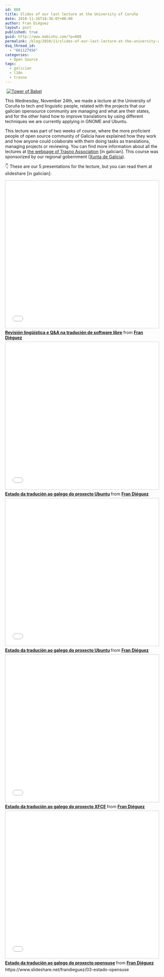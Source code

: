 ```yaml
---
id: 888
title: Slides of our last lecture at the University of Coruña
date: 2010-11-26T18:36:07+00:00
author: Fran Diéguez
layout: post
published: true
guid: http://www.mabishu.com/?p=888
permalink: /blog/2010/11/slides-of-our-last-lecture-at-the-university-of-coruna/
dsq_thread_id:
  - "661127456"
categories:
  - Open Source
tags:
  - galician
  - l10n
  - trasno
---
```

<div class="alignright">

<a href="http://www.flickr.com/photos/65699349@N00/3210086353"><img title="Tower of Babel" src="https://farm4.static.flickr.com/3428/3210086353_87818a1be5_m.jpg" border="0" alt="Tower of Babel" hspace="5" /></a>
</div>
This Wednesday, November 24th, we made a lecture at the University of Coruña to tech and linguistic people, related with the projects that our galician opensource community are managing and what are their states, and for the other hand how to improve translations by using different techniques we are currently applying in GNOME and Ubuntu.

This lecture was part of two weeks of course, where the more proficient people of open source community of Galicia have explained how they work and how anyone could colaborate with them doing tasks as translations, managing projects or reviewing.
You can find more information about all the lectures at <a href="http://trasno.net/udc2010">the webpage of Trasno Association</a> [in galician]. This course was sponsorized by our regional gobernment (<a title="Xunta de Galicia" href="http://www.xunta.es">Xunta de Galicia</a>).

👇 These are our 5 presentations for the lecture, but you can read them at slideshare [in galician]:


<iframe src="//www.slideshare.net/slideshow/embed_code/key/APWtbnu5M4Wdle" width="595" height="485" frameborder="0" marginwidth="0" marginheight="0" scrolling="no" style="border:1px solid #CCC; border-width:1px; margin-bottom:5px; max-width: 100%;" allowfullscreen> </iframe> <div style="margin-bottom:5px"> <strong> <a href="//www.slideshare.net/frandieguez/revis" title="Revisión lingüística e Q&amp;A na tradución de software libre" target="_blank">Revisión lingüística e Q&amp;A na tradución de software libre</a> </strong> from <strong><a href="https://www.slideshare.net/frandieguez" target="_blank">Fran Diéguez</a></strong> </div>

<iframe src="//www.slideshare.net/slideshow/embed_code/key/xiEy2vi4FzbuZi" width="595" height="485" frameborder="0" marginwidth="0" marginheight="0" scrolling="no" style="border:1px solid #CCC; border-width:1px; margin-bottom:5px; max-width: 100%;" allowfullscreen> </iframe> <div style="margin-bottom:5px"> <strong> <a href="//www.slideshare.net/frandieguez/02-estado-ubuntu" title="Estado da tradución ao galego do proxecto Ubuntu" target="_blank">Estado da tradución ao galego do proxecto Ubuntu</a> </strong> from <strong><a href="https://www.slideshare.net/frandieguez" target="_blank">Fran Diéguez</a></strong> </div>

<iframe src="//www.slideshare.net/slideshow/embed_code/key/xiEy2vi4FzbuZi" width="595" height="485" frameborder="0" marginwidth="0" marginheight="0" scrolling="no" style="border:1px solid #CCC; border-width:1px; margin-bottom:5px; max-width: 100%;" allowfullscreen> </iframe> <div style="margin-bottom:5px"> <strong> <a href="//www.slideshare.net/frandieguez/02-estado-ubuntu" title="Estado da tradución ao galego do proxecto Ubuntu" target="_blank">Estado da tradución ao galego do proxecto Ubuntu</a> </strong> from <strong><a href="https://www.slideshare.net/frandieguez" target="_blank">Fran Diéguez</a></strong> </div>

<iframe src="//www.slideshare.net/slideshow/embed_code/key/kMJKgdsgcgJElW" width="595" height="485" frameborder="0" marginwidth="0" marginheight="0" scrolling="no" style="border:1px solid #CCC; border-width:1px; margin-bottom:5px; max-width: 100%;" allowfullscreen> </iframe> <div style="margin-bottom:5px"> <strong> <a href="//www.slideshare.net/frandieguez/04-estado-xfce" title="Estado da tradución ao galego do proxecto XFCE" target="_blank">Estado da tradución ao galego do proxecto XFCE</a> </strong> from <strong><a href="https://www.slideshare.net/frandieguez" target="_blank">Fran Diéguez</a></strong> </div>

<iframe src="//www.slideshare.net/slideshow/embed_code/key/dGTxYjFVOSr000" width="595" height="485" frameborder="0" marginwidth="0" marginheight="0" scrolling="no" style="border:1px solid #CCC; border-width:1px; margin-bottom:5px; max-width: 100%;" allowfullscreen> </iframe> <div style="margin-bottom:5px"> <strong> <a href="//www.slideshare.net/frandieguez/03-estado-opensuse" title="Estado da tradución ao galego do proxecto opensuse" target="_blank">Estado da tradución ao galego do proxecto opensuse</a> </strong> from <strong><a href="https://www.slideshare.net/frandieguez" target="_blank">Fran Diéguez</a></strong> </div>https://www.slideshare.net/frandieguez/03-estado-opensuse

